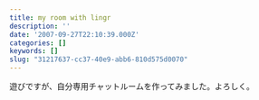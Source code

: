 ```yaml
---
title: my room with lingr
description: ''
date: '2007-09-27T22:10:39.000Z'
categories: []
keywords: []
slug: "31217637-cc37-40e9-abb6-810d575d0070"
---
```

遊びですが、自分専用チャットルームを作ってみました。よろしく。